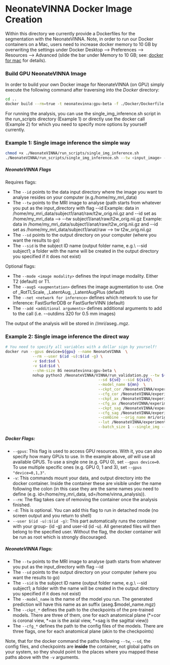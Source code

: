 # NeonateVINNA Docker Image Creation

Within this directory we currently provide a Dockerfiles for the segmentation with the NeonateVINNA.
Note, in order to run our Docker containers on a Mac, users need to increase docker memory to 10 GB by overwriting the settings under Docker Desktop --> Preferences --> Resources --> Advanced (slide the bar under Memory to 10 GB; see: [docker for mac](https://docs.docker.com/docker-for-mac/) for details).  

### Build GPU NeonateVINNA Image

In order to build your own Docker image for NeonateVINNA (on GPU) simply execute the following command after traversing into the *Docker* directory: 

```bash
cd ..
docker build --rm=true -t neonatevinna:gpu-beta -f ./Docker/Dockerfile .
```

For running the analysis, you can use the single_img_inference.sh script in the run_scripts directory (Example 1) or directly use the docker call (Example 2) for which you need to specify more options by yourself currently.

### Example 1: Single image inference the simple way
```bash
chmod +x ./NeonateVINNA/run_scripts/single_img_inference.sh
./NeonateVINNA/run_scripts/single_img_inference.sh --tw <input_image> --id <input_directory> --sd <output directory> --sid <subject id> --mode <input image modality> [OPTIONS]
```
##### NeonateVINNA Flags
Requires flags:
* The `--id` points to the data input directory where the image you want to analyse resides on your computer (e.g./home/my_mri_data)
* The `--tw` points to the MRI image to analyse (path starts from whatever you put as the input_directory with flag --id 
             Example: data in /home/my_mri_data/subject1/anat/raw/t2w_orig.nii.gz and --id set as /home/my_mri_data --> --tw subject1/anat/raw/t2w_orig.nii.gz
             Example: data in /home/my_mri_data/subject1/anat/raw/t2w_orig.nii.gz and --id set as /home/my_mri_data/subject1/anat/raw --> tw t2w_orig.nii.gz
* The `--sd` points to the output directory on your computer (where you want the results to go)
* The `--sid` is the subject ID name (output folder name, e.g.\ --sid subject1; a folder with the name will be created in the output directory you specified if it does not exist)

Optional flags:
* The `--mode <image modality>` defines the input image modality. Either T2 (default) or T1.
* The `--augS <augmentation>` defines the image augmentation to use. One of _RotTLScale, _LatentAug, _LatentAugPlus (default)
* The `--net <network for inference>` defines which network to use for inference: FastSurferDDB or FastSurferVINN (default)
* The `--add <additional arguments>` defines additional arguments to add to the call (i.e. --outdims 320 for 0.5 mm images)

The output of the analysis will be stored in <output directory>/<subject id>/mri/aseg.<model>.mgz.

### Example 2: Single image inference the direct way
```bash
# You need to specify all variables with a dollar sign by yourself!
docker run --gpus device=${gpu} --name NeonateVINNA  \
            --rm --user $(id -u):$(id -g) \
            -v $sd:$sd \
            -v $id:$id \
            --shm-size 8G neonatevinna:gpu-beta \
            nohup python3 /NeonateVINNA/VINNA/run_validation.py --tw ${id}/${orig} \
                                         --sd ${sd} --sid ${sid}\
                                         --model_name ${mn}  \
                                         --ckpt_cor /NeonateVINNA/experiments/checkpoints/${net}/${augS}/${cfg}_coronal/Best_training_state.pkl \
                                         --cfg_cor /NeonateVINNA/experiments/config/${net}/${augS}/${cfg}_coronal/config.yaml \
                                         --ckpt_ax /NeonateVINNA/experiments/checkpoints/${net}/${augS}/${cfg}_axial/Best_training_state.pkl \
                                         --cfg_ax /NeonateVINNA/experiments/config/${net}/${augS}/${cfg}_axial/config.yaml \
                                         --ckpt_sag /NeonateVINNA/experiments/checkpoints/${net}/${augS}/${cfg}_sagittal/Best_training_state.pkl \
                                         --cfg_sag /NeonateVINNA/experiments/config/${net}/${augS}/${cfg}_sagittal/config.yaml  \
                                         --combine --orig_name mri/orig.mgz \
                                         --lut /NeonateVINNA/experiments/LUTs/FastInfantSurfer_dHCP_full_LUT.tsv \
                                         --batch_size 1 --single_img --save_img
```

##### Docker Flags:
* `--gpus`: This flag is used to access GPU resources. With it, you can also specify how many GPUs to use. In the example above, _all_ will use all available GPUS. To use a single one (e.g. GPU 0), set `--gpus device=0`. To use multiple specific ones (e.g. GPU 0, 1 and 3), set `--gpus "device=0,1,3"`.
* `-v`: This commands mount your data, and output directory into the docker container. Inside the container these are visible under the name following the colon (in this case they are the same names you need to define (e.g. id=/home/my_mri_data, sd=/home/vinna_analysis)).
* `--rm`: The flag takes care of removing the container once the analysis finished. 
* `-d`: This is optional. You can add this flag to run in detached mode (no screen output and you return to shell)
* `--user $(id -u):$(id -g)`: This part automatically runs the container with your group- (id -g) and user-id (id -u). All generated files will then belong to the specified user. Without the flag, the docker container will be run as root which is strongly discouraged.

##### NeonateVINNA Flags:
* The `--tw` points to the MRI image to analyse (path starts from whatever you put as the input_directory with flag --id
* The `--sd` points to the output directory on your computer (where you want the results to go)
* The `--sid` is the subject ID name (output folder name, e.g.\ --sid subject1; a folder with the name will be created in the output directory you specified if it does not exist)
* The `--model_name` is the name of the model you run. The generated prediction will have this name as an suffix (aseg.$model_name.mgz)
* The `--ckpt_*` defines the path to the checkpoints of the pre-trained models. There are three of them, one for each anatomical plane (*=cor is coronal view, *=ax is the axial view, *=sag is the sagittal view))
* The `--cfg_*` defines the path to the config files of the models. There are three flags, one for each anatomical plane (akin to the checkpoints)

Note, that for the docker command the paths following `--tw`, `--sd`, the config files, and checkpoints are __inside__ the container, not global paths on your system, so they should point to the places where you mapped these paths above with the `-v` arguments. 
